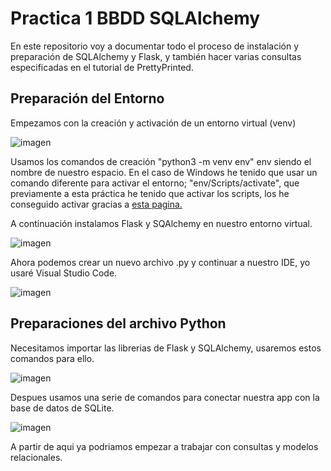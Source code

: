 # Practica 1 BBDD SQLAlchemy

En este repositorio voy a documentar todo el proceso de instalación y preparación de SQLAlchemy y Flask, 
y también hacer varias consultas especificadas en el tutorial de PrettyPrinted.

## Preparación del Entorno

Empezamos con la creación y activación de un entorno virtual (venv)

![imagen](https://user-images.githubusercontent.com/74322611/208307990-491b443b-d639-494e-892d-491244278b32.png)

Usamos los comandos de creación "python3 -m venv env" env siendo el nombre de nuestro espacio.
En el caso de Windows he tenido que usar un comando diferente para activar el entorno; "env/Scripts/activate", 
que previamente a esta práctica he tenido que activar los scripts, los he conseguido activar gracias a [esta pagina.](https://www.cdmon.com/es/blog/la-ejecucion-de-scripts-esta-deshabilitada-en-este-sistema-te-contamos-como-actuar)

A continuación instalamos Flask y SQAlchemy en nuestro entorno virtual.

![imagen](https://user-images.githubusercontent.com/74322611/208308242-a8f1b8a5-a0ce-4db5-886e-9add368c62b3.png)

Ahora podemos crear un nuevo archivo .py y continuar a nuestro IDE, yo usaré Visual Studio Code.

![imagen](https://user-images.githubusercontent.com/74322611/208308496-f69fdaaa-f0d8-4920-9837-d474f7cce3e9.png)

## Preparaciones del archivo Python

Necesitamos importar las librerias de Flask y SQLAlchemy, usaremos estos comandos para ello.

![imagen](https://user-images.githubusercontent.com/74322611/208309214-bfeed530-b934-47e9-bcbd-59576e06758e.png)

Despues usamos una serie de comandos para conectar nuestra app con la base de datos de SQLite.

![imagen](https://user-images.githubusercontent.com/74322611/208310102-8a084e61-d5e5-4267-bece-ad067426179b.png)

A partir de aqui ya podriamos empezar a trabajar con consultas y modelos relacionales.

